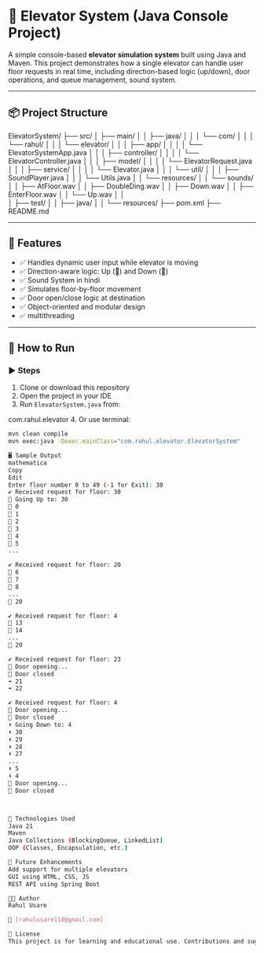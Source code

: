 # 🚪 Elevator System (Java Console Project)

A simple console-based **elevator simulation system** built using Java and Maven. This project demonstrates how a single elevator can handle user floor requests in real time, including direction-based logic (up/down), door operations, and queue management, sound system.

---

## 📦 Project Structure

ElevatorSystem/
├── src/
│   ├── main/
│   │   ├── java/
│   │   │   └── com/
│   │   │       └── rahul/
│   │   │           └── elevator/
│   │   │               ├── app/
│   │   │               │   └── ElevatorSystemApp.java
│   │   │               ├── controller/
│   │   │               │   └── ElevatorController.java
│   │   │               ├── model/
│   │   │               │   └── ElevatorRequest.java
│   │   │               ├── service/
│   │   │               │   └── Elevator.java
│   │   │               └── util/
│   │   │                   ├── SoundPlayer.java
│   │   │                   └── Utils.java
│   │   └── resources/
│   │       └── sounds/
│   │           ├── AtFloor.wav
│   │           ├── DoubleDing.wav
│   │           ├── Down.wav
│   │           ├── EnterFloor.wav
│   │           └── Up.wav
│   │           
│   ├── test/
│   │   ├── java/
│   │   └── resources/
├── pom.xml
├── README.md


---

## 🧠 Features

- ✅ Handles dynamic user input while elevator is moving
- ✅ Direction-aware logic: Up (🔼) and Down (🔽)
- ✅ Sound System in hindi
- ✅ Simulates floor-by-floor movement
- ✅ Door open/close logic at destination
- ✅ Object-oriented and modular design
- ✅ multithreading 

---

## 🚀 How to Run

### ▶️ Steps
1. Clone or download this repository
2. Open the project in your IDE
3. Run `ElevatorSystem.java` from:

com.rahul.elevator
4. Or use terminal:
```bash
mvn clean compile
mvn exec:java -Dexec.mainClass="com.rahul.elevator.ElevatorSystem"

🖥️ Sample Output
mathematica
Copy
Edit
Enter floor number 0 to 49 (-1 for Exit): 30
✔️ Received request for floor: 30
🔼 Going Up to: 30
🔼 0
🔼 1
🔼 2
🔼 3
🔼 4
🔼 5
...

✔️ Received request for floor: 20
🔼 6
🔼 7
🔼 8
...
🔼 20

✔️ Received request for floor: 4
🔼 13
🔼 14
...
🔼 20

✔️ Received request for floor: 23
🚪 Door opening...
🚪 Door closed
⬅️ 21
⬅️ 22

✔️ Received request for floor: 4
🚪 Door opening...
🚪 Door closed
⬇️ Going Down to: 4
⬇️ 30
⬇️ 29
⬇️ 28
⬇️ 27
...
⬇️ 5
⬇️ 4
🚪 Door opening...
🚪 Door closed



🔧 Technologies Used
Java 21
Maven
Java Collections (BlockingQueue, LinkedList)
OOP (Classes, Encapsulation, etc.)

🚀 Future Enhancements
Add support for multiple elevators
GUI using HTML, CSS, JS
REST API using Spring Boot

👨‍💻 Author
Rahul Usare

📧 [rahulusare110@gmail.com]

📝 License
This project is for learning and educational use. Contributions and suggestions are welcome!